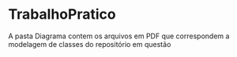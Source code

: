 # TrabalhoPratico
A pasta Diagrama contem os arquivos em PDF que correspondem a modelagem de classes do repositório em questão

